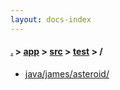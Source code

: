 ```yaml
---
layout: docs-index
---
```

#### [.](./../../../index) > [app](./../../index) > [src](./../index) > [test](./index) > **/**

- [java/james/asteroid/](java/james/asteroid/)

